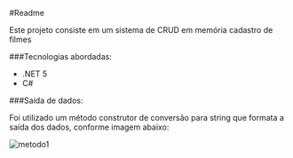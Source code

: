 #Readme



Este projeto consiste em um sistema de CRUD em memória cadastro de filmes



###Tecnologias abordadas:

*  .NET 5
* C#



###Saída de dados:

Foi utilizado um método construtor de conversão para string que formata a saída dos dados, conforme imagem abaixo:

![metodo1](C:\DIO\Bootcamp_MRV_NET\projetos\cadSeries\DIO.Series\img\metodo1.PNG)